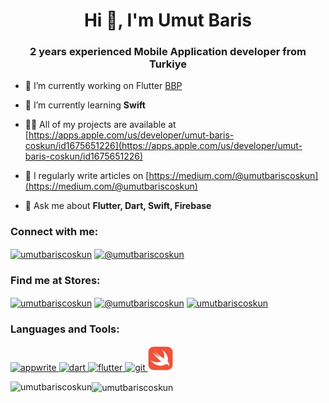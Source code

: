 <h1 align="center">Hi 👋, I'm Umut Baris</h1>
<h3 align="center">2 years experienced Mobile Application developer from Turkiye</h3>

<!-- <p align="left"> <a href="https://github.com/ryo-ma/github-profile-trophy"><img src="https://github-profile-trophy.vercel.app/?username=umutbariscoskun" alt="umutbariscoskun" /></a> </p> -->

- 🔭 I’m currently working on Flutter [BBP](https://apps.apple.com/tr/app/best-body-project/id1602529289?l=tr)

- 🌱 I’m currently learning **Swift**

- 👨‍💻 All of my projects are available at [https://apps.apple.com/us/developer/umut-baris-coskun/id1675651226](https://apps.apple.com/us/developer/umut-baris-coskun/id1675651226)

- 📝 I regularly write articles on [https://medium.com/@umutbariscoskun](https://medium.com/@umutbariscoskun)

- 💬 Ask me about **Flutter, Dart, Swift, Firebase**

<!-- - 📫 How to reach me **https://www.linkedin.com/in/umutbariscoskun/** -->

<h3 align="left">Connect with me:</h3>
<p align="left">
<a href="https://linkedin.com/in/umutbariscoskun" target="blank"><img align="center" src="https://raw.githubusercontent.com/rahuldkjain/github-profile-readme-generator/master/src/images/icons/Social/linked-in-alt.svg" alt="umutbariscoskun" height="30" width="40" /></a>
<a href="https://medium.com/@umutbariscoskun" target="blank"><img align="center" src="https://raw.githubusercontent.com/rahuldkjain/github-profile-readme-generator/master/src/images/icons/Social/medium.svg" alt="@umutbariscoskun" height="30" width="40" /></a>
</p>
<h3 align="left">Find me at Stores:</h3>
<p align="left">
<a href="https://apps.apple.com/us/developer/umut-baris-coskun/id1675651226" target="blank"><img align="center" src="https://upload.wikimedia.org/wikipedia/commons/thumb/6/67/App_Store_%28iOS%29.svg/2048px-App_Store_%28iOS%29.svg.png" alt="umutbariscoskun" height="40" width="40" /></a>
<a href="https://www.upwork.com/freelancers/~0183aca6b69fe89b41?viewMode=1" target="blank"><img align="center" src="https://helios-i.mashable.com/imagery/articles/04EZglaVzAW19V6FIiDD3TA/images-1.fit_lim.size_376x.png" alt="@umutbariscoskun" height="40" width="40" /></a>
<a href="" target="blank"><img align="center" src="![image](https://user-images.githubusercontent.com/45595606/226098668-a4f973c8-4bdd-4f42-841c-5955e370b7d3.png)" alt="umutbariscoskun" height="40" width="40" /></a>
</p>

<h3 align="left">Languages and Tools:</h3>
<p align="left"> <a href="https://appwrite.io" target="_blank" rel="noreferrer"> <img src="https://www.vectorlogo.zone/logos/appwriteio/appwriteio-icon.svg" alt="appwrite" width="40" height="40"/> </a> <a href="https://dart.dev" target="_blank" rel="noreferrer"> <img src="https://www.vectorlogo.zone/logos/dartlang/dartlang-icon.svg" alt="dart" width="40" height="40"/> </a> <a href="https://flutter.dev" target="_blank" rel="noreferrer"> <img src="https://www.vectorlogo.zone/logos/flutterio/flutterio-icon.svg" alt="flutter" width="40" height="40"/> </a> <a href="https://git-scm.com/" target="_blank" rel="noreferrer"> <img src="https://www.vectorlogo.zone/logos/git-scm/git-scm-icon.svg" alt="git" width="40" height="40"/> </a> <a href="https://developer.apple.com/swift/" target="_blank" rel="noreferrer"> <img src="https://raw.githubusercontent.com/devicons/devicon/master/icons/swift/swift-original.svg" alt="swift" width="40" height="40"/> </a> </p>

<p><img align="left" src="https://github-readme-stats.vercel.app/api/top-langs?username=umutbariscoskun&show_icons=true&locale=en&layout=compact" alt="umutbariscoskun" /></p>



<p><img align="center" src="https://github-readme-streak-stats.herokuapp.com/?user=umutbariscoskun&" alt="umutbariscoskun" /></p>
